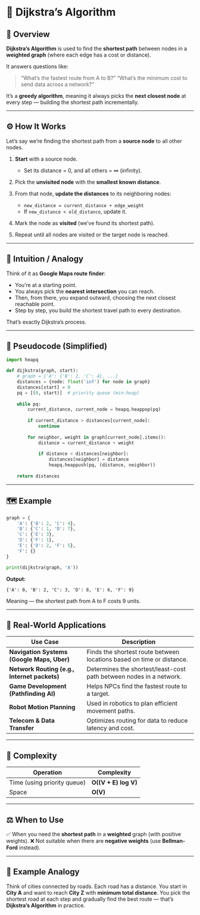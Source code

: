 # 🚀 Dijkstra’s Algorithm

## 📘 Overview

**Dijkstra’s Algorithm** is used to find the **shortest path** between nodes in a **weighted graph** (where each edge has a cost or distance).

It answers questions like:

> “What’s the fastest route from A to B?”
> “What’s the minimum cost to send data across a network?”

It’s a **greedy algorithm**, meaning it always picks the **next closest node** at every step — building the shortest path incrementally.

---

## ⚙️ How It Works

Let’s say we’re finding the shortest path from a **source node** to all other nodes.

1. **Start** with a source node.

   * Set its distance = 0, and all others = ∞ (infinity).
2. Pick the **unvisited node** with the **smallest known distance**.
3. From that node, **update the distances** to its neighboring nodes:

   * `new_distance = current_distance + edge_weight`
   * If `new_distance < old_distance`, update it.
4. Mark the node as **visited** (we’ve found its shortest path).
5. Repeat until all nodes are visited or the target node is reached.

---

## 🧠 Intuition / Analogy

Think of it as **Google Maps route finder**:

* You’re at a starting point.
* You always pick the **nearest intersection** you can reach.
* Then, from there, you expand outward, choosing the next closest reachable point.
* Step by step, you build the shortest travel path to every destination.

That’s exactly Dijkstra’s process.

---

## 🧩 Pseudocode (Simplified)

```python
import heapq

def dijkstra(graph, start):
    # graph = {'A': {'B': 2, 'C': 4}, ...}
    distances = {node: float('inf') for node in graph}
    distances[start] = 0
    pq = [(0, start)]  # priority queue (min-heap)
    
    while pq:
        current_distance, current_node = heapq.heappop(pq)
        
        if current_distance > distances[current_node]:
            continue
        
        for neighbor, weight in graph[current_node].items():
            distance = current_distance + weight
            
            if distance < distances[neighbor]:
                distances[neighbor] = distance
                heapq.heappush(pq, (distance, neighbor))
    
    return distances
```

---

## 🗺️ Example

```python
graph = {
    'A': {'B': 2, 'C': 4},
    'B': {'C': 1, 'D': 7},
    'C': {'E': 3},
    'D': {'F': 1},
    'E': {'D': 2, 'F': 5},
    'F': {}
}

print(dijkstra(graph, 'A'))
```

**Output:**

```
{'A': 0, 'B': 2, 'C': 3, 'D': 8, 'E': 6, 'F': 9}
```

Meaning — the shortest path from A to F costs 9 units.

---

## 🧩 Real-World Applications

| Use Case                                     | Description                                                           |
| -------------------------------------------- | --------------------------------------------------------------------- |
| **Navigation Systems (Google Maps, Uber)**   | Finds the shortest route between locations based on time or distance. |
| **Network Routing (e.g., Internet packets)** | Determines the shortest/least-cost path between nodes in a network.   |
| **Game Development (Pathfinding AI)**        | Helps NPCs find the fastest route to a target.                        |
| **Robot Motion Planning**                    | Used in robotics to plan efficient movement paths.                    |
| **Telecom & Data Transfer**                  | Optimizes routing for data to reduce latency and cost.                |

---

## 🧮 Complexity

| Operation                   | Complexity           |
| --------------------------- | -------------------- |
| Time (using priority queue) | **O((V + E) log V)** |
| Space                       | **O(V)**             |

---

## ⚖️ When to Use

✅ When you need the **shortest path** in a **weighted** graph (with positive weights).
❌ Not suitable when there are **negative weights** (use **Bellman-Ford** instead).

---

## 🧩 Example Analogy

Think of cities connected by roads.
Each road has a distance.
You start in **City A** and want to reach **City Z** with **minimum total distance**.
You pick the shortest road at each step and gradually find the best route — that’s **Dijkstra’s Algorithm** in practice.
